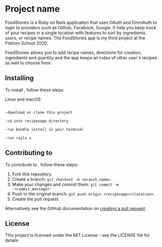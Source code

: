 # Project name


FoodStories is a Ruby on Rails application that uses OAuth and OmniAuth to login to providers such as Github, Facebook, Google. It help you keep track of your recipes in a single location with features to sort by ingredients, users, or recipe names. The FoodStories app is my third project at the Flatiron School 2020. 

FoodStories allows you to add recipe names, directions for creation, ingredients and quantity and the app keeps an index of other user's recipes as well to choose from. 


## Installing <recipesapp>

To install <recipesapp>, follow these steps:

Linux and macOS:
```

-download or clone this project

-cd into recipesapp directory

-run bundle install in your terminal

-run rails s

```
## Contributing to <recipesapp>
<!--- If your README is long or you have some specific process or steps you want contributors to follow, consider creating a separate CONTRIBUTING.md file--->
To contribute to <recipesapp>, follow these steps:

1. Fork this repository.
2. Create a branch: `git checkout -b <branch_name>`.
3. Make your changes and commit them: `git commit -m '<commit_message>'`
4. Push to the original branch: `git push origin <recipesapp>/<location>`
5. Create the pull request.

Alternatively see the GitHub documentation on [creating a pull request](https://help.github.com/en/github/collaborating-with-issues-and-pull-requests/creating-a-pull-request).

## License
<!--- If you're not sure which open license to use see https://choosealicense.com/--->

This project is licensed under the MIT License - see the LICENSE file for details

